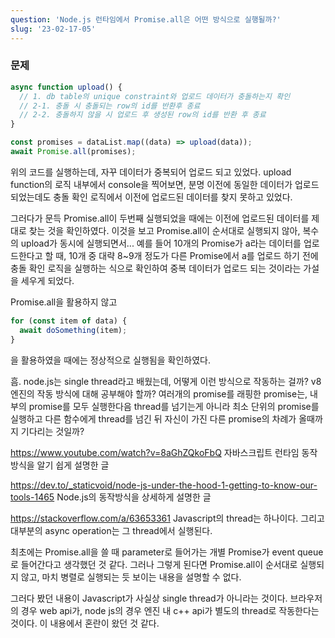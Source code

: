 ```yaml
---
question: 'Node.js 런타임에서 Promise.all은 어떤 방식으로 실행될까?'
slug: '23-02-17-05'
---
```


### 문제

```js
async function upload() {
  // 1. db table의 unique constraint와 업로드 데이터가 충돌하는지 확인
  // 2-1. 충돌 시 충돌되는 row의 id를 반환후 종료
  // 2-2. 충돌하지 않을 시 업로드 후 생성된 row의 id를 반환 후 종료
}

const promises = dataList.map((data) => upload(data));
await Promise.all(promises);
```

위의 코드를 실행하는데, 자꾸 데이터가 중복되어 업로드 되고 있었다.
upload function의 로직 내부에서 console을 찍어보면, 분명 이전에 동일한 데이터가 업로드 되었는데도 충돌 확인 로직에서 이전에 업로드된 데이터를 찾지 못하고 있었다.

그러다가 문득 Promise.all이 두번째 실행되었을 때에는 이전에 업로드된 데이터를 제대로 찾는 것을 확인하였다. 이것을 보고 Promise.all이 순서대로 실행되지 않아, 복수의 upload가 동시에 실행되면서... 예를 들어 10개의 Promise가 a라는 데이터를 업로드한다고 할 때, 10개 중 대략 8~9개 정도가 다른 Promise에서 a를 업로드 하기 전에 충돌 확인 로직을 실행하는 식으로 확인하여 중복 데이터가 업로드 되는 것이라는 가설을 세우게 되었다.

Promise.all을 활용하지 않고

```js
for (const item of data) {
  await doSomething(item);
}
```

을 활용하였을 때에는 정상적으로 실행됨을 확인하였다.

흠. node.js는 single thread라고 배웠는데, 어떻게 이런 방식으로 작동하는 걸까? v8 엔진의 작동 방식에 대해 공부해야 할까? 여러개의 promise를 래핑한 promise는, 내부의 promise를 모두 실행한다음 thread를 넘기는게 아니라 최소 단위의 promise를 실행하고 다른 함수에게 thread를 넘긴 뒤 자신이 가진 다른 promise의 차례가 올때까지 기다리는 것일까?

https://www.youtube.com/watch?v=8aGhZQkoFbQ
자바스크립트 런타임 동작 방식을 알기 쉽게 설명한 글

https://dev.to/_staticvoid/node-js-under-the-hood-1-getting-to-know-our-tools-1465
Node.js의 동작방식을 상세하게 설명한 글

https://stackoverflow.com/a/63653361
Javascript의 thread는 하나이다. 그리고 대부분의 async operation는 그 thread에서 실행된다.

최초에는 Promise.all을 쓸 때 parameter로 들어가는 개별 Promise가 event queue로 들어간다고 생각했던 것 같다. 그러나 그렇게 된다면 Promise.all이 순서대로 실행되지 않고, 마치 병렬로 실행되는 듯 보이는 내용을 설명할 수 없다.

그러다 봤던 내용이 Javascript가 사실상 single thread가 아니라는 것이다. 브라우저의 경우 web api가, node js의 경우 엔진 내 c++ api가 별도의 thread로 작동한다는 것이다. 이 내용에서 혼란이 왔던 것 같다.
